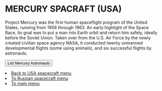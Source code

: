 # MERCURY SPACRAFT (USA)


Project Mercury was the first human spaceflight program of the United States, running from 1958 through 1963. An early highlight of the Space Race, its goal was to put a man into Earth orbit and return him safely, ideally before the Soviet Union. Taken over from the U.S. Air Force by the newly created civilian space agency NASA, it conducted twenty unmanned developmental flights (some using animals), and six successful flights by astronauts.
<div>
  <button id="getMercury" type="button"> List Mercury Astronauts  </button>
</div>
<div>
  <ul id='bar'>
  </ul>
</div>
<p>
  <li><a href="usa.html">Back to USA spacecraft menu</a> </li> 
  <li><a href="russian.html">To Russian spacecraft menu</a></li>
  <li><a href="index.html">To main menu</a></li>
  </p>
  <p>
   <img alt="" class="fifty-percent" src="/images/Mercury.jpg"/>
  </p>
  
